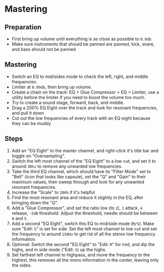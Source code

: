 # Mastering

## Preparation

- First bring up volume until everything is as close as possible to `0.0db`
- Make sure instruments that should be panned are panned, kick, snare, and bass should not be panned

## Mastering

- Switch an EQ to mid/sides mode to check the left, right, and middle frequencies.
- Limiter at `0.09db`, then bring up volume.
- Create a chain on the track: EQ > Glue Compressor > EQ > Limiter, use a utility before the limiter if you need to boost the volume too much.
- Try to create a sound stage, forward, back, and middle.
- Drag a 200% EQ Eight over the track and look for resonant frequencies, and pull it down
- Cut out the low frequencies of every track with an EQ eight because they can be muddy

## Steps

1. Add an "EQ Eight" to the master channel, and right-click it's title bar and toggle on "Oversampling".
2. Switch the left most channel of the "EQ Eight" to a low cut, and set it to around `30hz` to remove any unwanted low frequencies.
3. Take the third EQ channel, which should have its "Filter Mode" set to "Bell" (icon that looks like capsule), set the "Q" and "Gain" to their maximum values, then sweep through and look for any unwanted resonant frequencies.
4. Increase the "Scale" to `200%` if it's helpful
5. Find the most resonant area and reduce it slightly in the EQ, after bringing down the "Q".
6. Add a "Glue Compressor", and set the ratio low (to `2`), `1` attack, `4` release, `-5dB` threshold. Adjust the threshold, needle should be between `0` and `5`.
7. Add a second "EQ Eight", switch this EQ to mid/side mode (`M/S`). Make sure "Edit: `S`" is set for side. Set the left most channel to low cut and set the frequency to around `150Hz` to get rid of all the stereo low frequency information.
8. Optional: Switch the second "EQ Eight" to "Edit: `M`" for mid, and dip the highs, and in side mode ("Edit: `S`) up the highs.
8. Set farthest left channel to highpass, and move the frequency to the highest, this removes all the mono information in the center, leaving only the sides.
